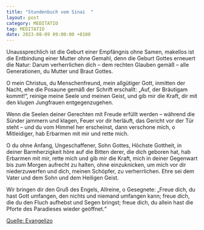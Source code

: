 ```yaml
---
title: "Stundenbuch vom Sinai  "
layout: post
category: MEDITATIO
tag: MEDITATIO
date: 2023-08-09 09:00:00 +0100
---
```

Unaussprechlich ist die Geburt einer Empfängnis ohne Samen, makellos ist die Entbindung einer Mutter ohne Gemahl, denn die Geburt Gottes erneuert die Natur: Darum verherrlichen dich – dem rechten Glauben gemäß – alle Generationen, du Mutter und Braut Gottes. 

O mein Christus, du Menschenfreund, mein allgütiger Gott, inmitten der Nacht, ehe die Posaune gemäß der Schrift erschallt: „Auf, der Bräutigam kommt!“, reinige meine Seele und meinen Geist, und gib mir die Kraft, dir mit den klugen Jungfrauen entgegenzugehen.<!--more--> 

Wenn die Seelen deiner Gerechten mit Freude erfüllt werden – während die Sünder jammern und klagen, Feuer vor dir herläuft, das Gericht vor der Tür steht – und du vom Himmel her erscheinst, dann verschone mich, o Mitleidiger, hab Erbarmen mit mir und rette mich.

O du ohne Anfang, Ungeschaffener, Sohn Gottes, Höchste Gottheit, in deiner Barmherzigkeit höre auf die Bitten derer, die dich geboren hat, hab Erbarmen mit mir, rette mich und gib mir die Kraft, mich in deiner Gegenwart bis zum Morgen aufrecht zu halten, ohne einzuknicken, um mich vor dir niederzuwerfen und dich, meinen Schöpfer, zu verherrlichen. Ehre sei dem Vater und dem Sohn und dem Heiligen Geist.

Wir bringen dir den Gruß des Engels, Allreine, o Gesegnete: „Freue dich, du hast Gott umfangen, den nichts und niemand umfangen kann; freue dich, die du den Fluch aufhebst und Segen bringst; freue dich, du allein hast die Pforte des Paradieses wieder geöffnet.“ 




[Quelle: Evangelizo](https://evangeliumtagfuertag.org/DE/gospel)